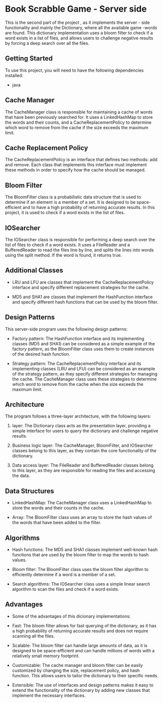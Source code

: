 
# Book Scrabble Game - Server side

This is the second part of the project , as it implements the server - side functionality and mainly the Dictionary, where all the available game -words are found. This dictionary implementation uses a bloom filter to check if a word exists in a list of files, and allows users to challenge negative results by forcing a deep search over all the files.

 


## Getting Started

To use this project, you will need to have the following dependencies installed:

* java


## Cache Manager

The CacheManager class is responsible for maintaining a cache of words that have been previously searched for. It uses a LinkedHashMap to store the words and their counts, and a CacheReplacementPolicy to determine which word to remove from the cache if the size exceeds the maximum limit.

## Cache Replacement Policy

The CacheReplacementPolicy is an interface that defines two methods: add and remove. Each class that implements this interface must implement these methods in order to specify how the cache should be managed.

## Bloom Filter

The BloomFilter class is a probabilistic data structure that is used to determine if an element is a member of a set. It is designed to be space-efficient and to have a high probability of returning accurate results. In this project, it is used to check if a word exists in the list of files.

## IOSearcher

The IOSearcher class is responsible for performing a deep search over the list of files to check if a word exists. It uses a FileReader and a BufferedReader to read the files line by line, and splits the lines into words using the split method. If the word is found, it returns true.

## Additional Classes

* LRU and LFU are classes that implement the CacheReplacementPolicy interface and specify different replacement strategies for the cache.

* MD5 and SHA1 are classes that implement the HashFunction interface and specify different hash functions that can be used by the bloom filter.

## Design Patterns

This server-side program uses the following design patterns:

* Factory pattern: The HashFunction interface and its implementing classes (MD5 and SHA1) can be considered as a simple example of the factory pattern, as the BloomFilter class uses them to create instances of the desired hash function.

* Strategy pattern: The CacheReplacementPolicy interface and its implementing classes (LRU and LFU) can be considered as an example of the strategy pattern, as they specify different strategies for managing the cache. The CacheManager class uses these strategies to determine which word to remove from the cache when the size exceeds the maximum limit.

## Architecture

The program follows a three-layer architecture, with the following layers:

1.  layer: The Dictionary class acts as the presentation layer, providing a simple interface for users to query the dictionary and challenge negative results.

2. Business logic layer: The CacheManager, BloomFilter, and IOSearcher classes belong to this layer, as they contain the core functionality of the dictionary.

3. Data access layer: The FileReader and BufferedReader classes belong to this layer, as they are responsible for reading the files and accessing the data.
## Data Structures

* LinkedHashMap: The CacheManager class uses a LinkedHashMap to store the words and their counts in the cache.

* Array: The BloomFilter class uses an array to store the hash values of the words that have been added to the filter.

## Algorithms

* Hash functions: The MD5 and SHA1 classes implement well-known hash functions that are used by the bloom filter to map the words to hash values.

* Bloom filter: The BloomFilter class uses the bloom filter algorithm to efficiently determine if a word is a member of a set.

* Search algorithms: The IOSearcher class uses a simple linear search algorithm to scan the files and check if a word exists.


## Advantages

* Some of the advantages of this dicionary implementations:

* Fast: The bloom filter allows for fast querying of the dictionary, as it has a high probability of returning accurate results and does not require scanning all the files.

* Scalable: The bloom filter can handle large amounts of data, as it is designed to be space-efficient and can handle millions of words with a relatively small memory footprint.

* Customizable: The cache manager and bloom filter can be easily customized by changing the size, replacement policy, and hash function. This allows users to tailor the dictionary to their specific needs.

* Extensible: The use of interfaces and design patterns makes it easy to extend the functionality of the dictionary by adding new classes that implement the necessary interfaces.

